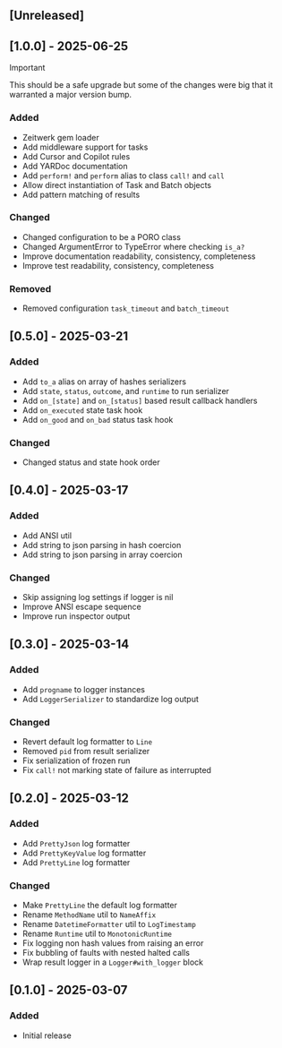 ## [Unreleased]

## [1.0.0] - 2025-06-25

> [!IMPORTANT]
> This should be a safe upgrade but some of the changes were big that it warranted a major version bump.

### Added
- Zeitwerk gem loader
- Add middleware support for tasks
- Add Cursor and Copilot rules
- Add YARDoc documentation
- Add `perform!` and `perform` alias to class `call!` and `call`
- Allow direct instantiation of Task and Batch objects
- Add pattern matching of results
### Changed
- Changed configuration to be a PORO class
- Changed ArgumentError to TypeError where checking `is_a?`
- Improve documentation readability, consistency, completeness
- Improve test readability, consistency, completeness
### Removed
- Removed configuration `task_timeout` and `batch_timeout`

## [0.5.0] - 2025-03-21

### Added
- Add `to_a` alias on array of hashes serializers
- Add `state`, `status`, `outcome`, and `runtime` to run serializer
- Add `on_[state]` and `on_[status]` based result callback handlers
- Add `on_executed` state task hook
- Add `on_good` and `on_bad` status task hook
### Changed
- Changed status and state hook order

## [0.4.0] - 2025-03-17

### Added
- Add ANSI util
- Add string to json parsing in hash coercion
- Add string to json parsing in array coercion
### Changed
- Skip assigning log settings if logger is nil
- Improve ANSI escape sequence
- Improve run inspector output

## [0.3.0] - 2025-03-14

### Added
- Add `progname` to logger instances
- Add `LoggerSerializer` to standardize log output
### Changed
- Revert default log formatter to `Line`
- Removed `pid` from result serializer
- Fix serialization of frozen run
- Fix `call!` not marking state of failure as interrupted

## [0.2.0] - 2025-03-12

### Added
- Add `PrettyJson` log formatter
- Add `PrettyKeyValue` log formatter
- Add `PrettyLine` log formatter
### Changed
- Make `PrettyLine` the default log formatter
- Rename `MethodName` util to `NameAffix`
- Rename `DatetimeFormatter` util to `LogTimestamp`
- Rename `Runtime` util to `MonotonicRuntime`
- Fix logging non hash values from raising an error
- Fix bubbling of faults with nested halted calls
- Wrap result logger in a `Logger#with_logger` block

## [0.1.0] - 2025-03-07

### Added
- Initial release
